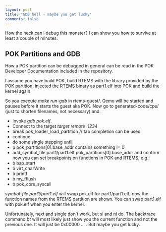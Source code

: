 ```yaml
---
layout: post
title: "GDB hell - maybe you get lucky"
comments: false
---
```


How the heck can I debug this monster? I can show you how to survive at least a
couple of minutes.

<!--more-->


## POK Partitions and GDB 

How a POK partition can be debugged in general can be read in the POK
Developer Documentation included in the repository. 

I assume you have build POK, build RTEMS with the library provided by the POK
partition, injected the RTEMS binary as part1.elf into POK and build the kernel
again.

So you execute *make run-gdb* in rtems-guest/. Qemu will be started and pauses
before it starts the guest aka POK.
Now go to generated-code/cpu/ (just to shorten filenames, not necessary) and:
* Invoke *gdb pok.elf*.
* Connect to the target *target remote :1234*
* break pok_loader_load_partition  // tab completion can be used
* continue
* do some single stepping until 
* p pok_partitions[0].base_addr contains something != 0
* add_symbol_file part1/part1.elf pok_partitions[0].base_addr and confirm
now you can set breakpoints on functions in POK and RTEMS, e.g.:
* b bsp_start
* b virt_charWrite
* b printf
* b my_fflush
* b pok_core_syscall

*symbol-file part1/part1.elf* will swap pok.elf for part1/part1.elf; now the
function names from the RTEMS partition are shown. You can swap part1.elf with
pok.elf when you enter the kernel.

Unfortunately, next and single don't work, but si and ni do.
The backtrace command *bt* will most likely just show you the current function
and not the previous one. It will just be 0x00000 ... .
But maybe you get lucky.
